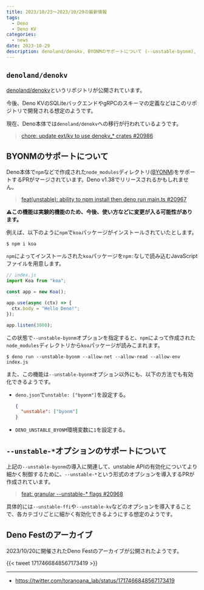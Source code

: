 ```yaml
---
title: 2023/10/23〜2023/10/29の最新情報
tags:
  - Deno
  - Deno KV
categories:
  - news
date: 2023-10-29
description: denoland/denokv, BYONMのサポートについて (--unstable-byonm), --unstable-ffi/--unstable-kvなどのオプションの導入について, Deno Festのアーカイブが公開
---
```


## `denoland/denokv`

[denoland/denokv](https://github.com/denoland/denokv)というリポジトリが公開されています。

今後、Deno KVのSQLiteバックエンドやgRPCのスキーマの定義などはこのリポジトリで開発される想定のようです。

現在、Deno本体では`denoland/denokv`への移行が行われているようです。

> [chore: update ext/kv to use denokv_* crates #20986](https://github.com/denoland/deno/pull/20986)

## BYONMのサポートについて

Deno本体で`npm`などで作成された`node_modules`ディレクトリ([BYONM](https://github.com/denoland/deno/issues/18967))をサポートするPRがマージされています。Deno v1.38でリリースされるかもしれません。

> [feat(unstable): ability to npm install then deno run main.ts #20967](https://github.com/denoland/deno/pull/20967)

**⚠️この機能は実験的機能のため、今後、使い方などに変更が入る可能性があります。**

例えば、以下のように`npm`で`koa`パッケージがインストールされていたとします。

```shell
$ npm i koa
```

`npm`によってインストールされた`koa`パッケージを`npm:`なしで読み込むJavaScriptファイルを用意します。

```javascript
// index.js
import Koa from "koa";

const app = new Koa();

app.use(async (ctx) => {
  ctx.body = "Hello Deno!";
});

app.listen(3000);
```

この状態で`--unstable-byonm`オプションを指定すると、`npm`によって作成された`node_modules`ディレクトリから`koa`パッケージが読みこまれます。

```shell
$ deno run --unstable-byonm --allow-net --allow-read --allow-env index.js
```

また、この機能は`--unstable-byonm`オプション以外にも、以下の方法でも有効化できるようです。

- `deno.json`で`unstable: ["byonm"]`を設定する。

  ```json
  {
    "unstable": ["byonm"]
  }
  ```
- `DENO_UNSTABLE_BYONM`環境変数に`1`を設定する。

## `--unstable-*`オプションのサポートについて

上記の`--unstable-byonm`の導入に関連して、unstable APIの有効化についてより細かく制御するために、`--unstable-*`という形式のオプションを導入するPRが作成されています。

> [feat: granular --unstable-* flags #20968](https://github.com/denoland/deno/pull/20968)

具体的には`--unstable-ffi`や`--unstable-kv`などのオプションを導入することで、各カテゴリごとに細かく有効化できるようにする想定のようです。

## Deno Festのアーカイブ

2023/10/20に開催されたDeno Festのアーカイブが公開されたようです。

{{< tweet 1717466848567173419 >}}

---

- https://twitter.com/toranoana_lab/status/1717466848567173419
